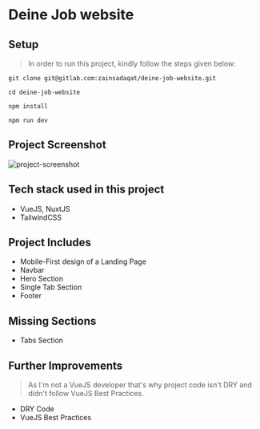 # Deine Job website

## Setup

> In order to run this project, kindly follow the steps given below:

`git clone git@gitlab.com:zainsadaqat/deine-job-website.git`

`cd deine-job-website`

`npm install`

`npm run dev`

## Project Screenshot

![project-screenshot](https://user-images.githubusercontent.com/83048208/152533089-e9d33e58-6d99-4fb4-9039-2a9aaf67c9e4.png)


## Tech stack used in this project

- VueJS, NuxtJS
- TailwindCSS

## Project Includes

- Mobile-First design of a Landing Page
- Navbar
- Hero Section
- Single Tab Section
- Footer

## Missing Sections

- Tabs Section

## Further Improvements

> As I'm not a VueJS developer that's why project code isn't DRY and didn't follow VueJS Best Practices.

- DRY Code
- VueJS Best Practices



